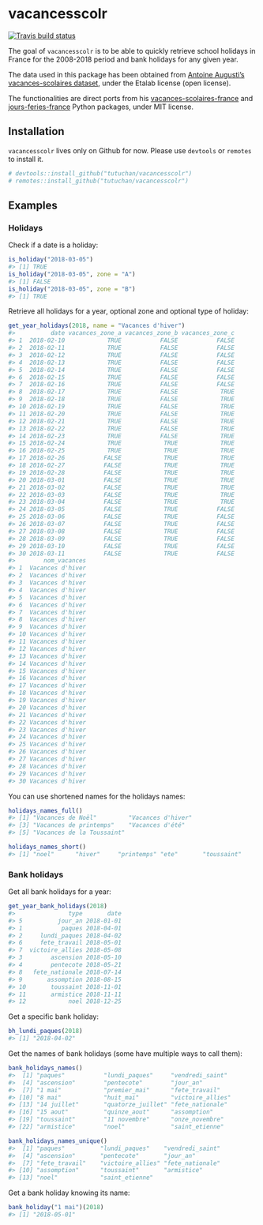 
<!-- README.md is generated from README.Rmd. Please edit that file -->

# vacancesscolr

[![Travis build
status](https://travis-ci.org/Tutuchan/vacancesscolr.svg?branch=master)](https://travis-ci.org/Tutuchan/vacancesscolr)

The goal of `vacancesscolr` is to be able to quickly retrieve school
holidays in France for the 2008-2018 period and bank holidays for any
given year.

The data used in this package has been obtained from [Antoine Augusti’s
vacances-scolaires
dataset](https://github.com/AntoineAugusti/vacances-scolaires), under
the Etalab license (open license).

The functionalities are direct ports from his
[vacances-scolaires-france](https://github.com/AntoineAugusti/vacances-scolaires-france)
and
[jours-feries-france](https://github.com/AntoineAugusti/jours-feries-france)
Python packages, under MIT license.

## Installation

`vacancesscolr` lives only on Github for now. Please use `devtools` or
`remotes` to install it.

``` r
# devtools::install_github("tutuchan/vacancesscolr")
# remotes::install_github("tutuchan/vacancesscolr")
```

## Examples

### Holidays

Check if a date is a holiday:

``` r
is_holiday("2018-03-05")
#> [1] TRUE
is_holiday("2018-03-05", zone = "A")
#> [1] FALSE
is_holiday("2018-03-05", zone = "B")
#> [1] TRUE
```

Retrieve all holidays for a year, optional zone and optional type of
holiday:

``` r
get_year_holidays(2018, name = "Vacances d'hiver")
#>          date vacances_zone_a vacances_zone_b vacances_zone_c
#> 1  2018-02-10            TRUE           FALSE           FALSE
#> 2  2018-02-11            TRUE           FALSE           FALSE
#> 3  2018-02-12            TRUE           FALSE           FALSE
#> 4  2018-02-13            TRUE           FALSE           FALSE
#> 5  2018-02-14            TRUE           FALSE           FALSE
#> 6  2018-02-15            TRUE           FALSE           FALSE
#> 7  2018-02-16            TRUE           FALSE           FALSE
#> 8  2018-02-17            TRUE           FALSE            TRUE
#> 9  2018-02-18            TRUE           FALSE            TRUE
#> 10 2018-02-19            TRUE           FALSE            TRUE
#> 11 2018-02-20            TRUE           FALSE            TRUE
#> 12 2018-02-21            TRUE           FALSE            TRUE
#> 13 2018-02-22            TRUE           FALSE            TRUE
#> 14 2018-02-23            TRUE           FALSE            TRUE
#> 15 2018-02-24            TRUE            TRUE            TRUE
#> 16 2018-02-25            TRUE            TRUE            TRUE
#> 17 2018-02-26           FALSE            TRUE            TRUE
#> 18 2018-02-27           FALSE            TRUE            TRUE
#> 19 2018-02-28           FALSE            TRUE            TRUE
#> 20 2018-03-01           FALSE            TRUE            TRUE
#> 21 2018-03-02           FALSE            TRUE            TRUE
#> 22 2018-03-03           FALSE            TRUE            TRUE
#> 23 2018-03-04           FALSE            TRUE            TRUE
#> 24 2018-03-05           FALSE            TRUE           FALSE
#> 25 2018-03-06           FALSE            TRUE           FALSE
#> 26 2018-03-07           FALSE            TRUE           FALSE
#> 27 2018-03-08           FALSE            TRUE           FALSE
#> 28 2018-03-09           FALSE            TRUE           FALSE
#> 29 2018-03-10           FALSE            TRUE           FALSE
#> 30 2018-03-11           FALSE            TRUE           FALSE
#>        nom_vacances
#> 1  Vacances d'hiver
#> 2  Vacances d'hiver
#> 3  Vacances d'hiver
#> 4  Vacances d'hiver
#> 5  Vacances d'hiver
#> 6  Vacances d'hiver
#> 7  Vacances d'hiver
#> 8  Vacances d'hiver
#> 9  Vacances d'hiver
#> 10 Vacances d'hiver
#> 11 Vacances d'hiver
#> 12 Vacances d'hiver
#> 13 Vacances d'hiver
#> 14 Vacances d'hiver
#> 15 Vacances d'hiver
#> 16 Vacances d'hiver
#> 17 Vacances d'hiver
#> 18 Vacances d'hiver
#> 19 Vacances d'hiver
#> 20 Vacances d'hiver
#> 21 Vacances d'hiver
#> 22 Vacances d'hiver
#> 23 Vacances d'hiver
#> 24 Vacances d'hiver
#> 25 Vacances d'hiver
#> 26 Vacances d'hiver
#> 27 Vacances d'hiver
#> 28 Vacances d'hiver
#> 29 Vacances d'hiver
#> 30 Vacances d'hiver
```

You can use shortened names for the holidays names:

``` r
holidays_names_full()
#> [1] "Vacances de Noël"         "Vacances d'hiver"        
#> [3] "Vacances de printemps"    "Vacances d'été"          
#> [5] "Vacances de la Toussaint"

holidays_names_short()
#> [1] "noel"      "hiver"     "printemps" "ete"       "toussaint"
```

### Bank holidays

Get all bank holidays for a year:

``` r
get_year_bank_holidays(2018)
#>               type       date
#> 5          jour_an 2018-01-01
#> 1           paques 2018-04-01
#> 2     lundi_paques 2018-04-02
#> 6     fete_travail 2018-05-01
#> 7  victoire_allies 2018-05-08
#> 3        ascension 2018-05-10
#> 4        pentecote 2018-05-21
#> 8   fete_nationale 2018-07-14
#> 9       assomption 2018-08-15
#> 10       toussaint 2018-11-01
#> 11       armistice 2018-11-11
#> 12            noel 2018-12-25
```

Get a specific bank holiday:

``` r
bh_lundi_paques(2018)
#> [1] "2018-04-02"
```

Get the names of bank holidays (some have multiple ways to call them):

``` r
bank_holidays_names()
#>  [1] "paques"           "lundi_paques"     "vendredi_saint"  
#>  [4] "ascension"        "pentecote"        "jour_an"         
#>  [7] "1 mai"            "premier_mai"      "fete_travail"    
#> [10] "8 mai"            "huit_mai"         "victoire_allies" 
#> [13] "14 juillet"       "quatorze_juillet" "fete_nationale"  
#> [16] "15 aout"          "quinze_aout"      "assomption"      
#> [19] "toussaint"        "11 novembre"      "onze_novembre"   
#> [22] "armistice"        "noel"             "saint_etienne"

bank_holidays_names_unique()
#>  [1] "paques"          "lundi_paques"    "vendredi_saint" 
#>  [4] "ascension"       "pentecote"       "jour_an"        
#>  [7] "fete_travail"    "victoire_allies" "fete_nationale" 
#> [10] "assomption"      "toussaint"       "armistice"      
#> [13] "noel"            "saint_etienne"
```

Get a bank holiday knowing its name:

``` r
bank_holiday("1 mai")(2018)
#> [1] "2018-05-01"
```
